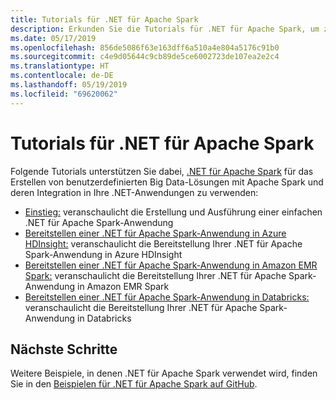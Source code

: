 ```yaml
---
title: Tutorials für .NET für Apache Spark
description: Erkunden Sie die Tutorials für .NET für Apache Spark, um zu erfahren, wie Sie Apache Spark in Ihre .NET-Anwendungen integrieren können.
ms.date: 05/17/2019
ms.openlocfilehash: 856de5086f63e163dff6a510a4e804a5176c91b0
ms.sourcegitcommit: c4e9d05644c9cb89de5ce6002723de107ea2e2c4
ms.translationtype: HT
ms.contentlocale: de-DE
ms.lasthandoff: 05/19/2019
ms.locfileid: "69620062"
---
```

# <a name="net-for-apache-spark-tutorials"></a>Tutorials für .NET für Apache Spark

Folgende Tutorials unterstützen Sie dabei, [.NET für Apache Spark](../index.yml) für das Erstellen von benutzerdefinierten Big Data-Lösungen mit Apache Spark und deren Integration in Ihre .NET-Anwendungen zu verwenden:

- [Einstieg:](get-started.md) veranschaulicht die Erstellung und Ausführung einer einfachen .NET für Apache Spark-Anwendung
- [Bereitstellen einer .NET für Apache Spark-Anwendung in Azure HDInsight:](hdinsight-deployment.md) veranschaulicht die Bereitstellung Ihrer .NET für Apache Spark-Anwendung in Azure HDInsight
- [Bereitstellen einer .NET für Apache Spark-Anwendung in Amazon EMR Spark:](amazon-emr-spark-deployment.md) veranschaulicht die Bereitstellung Ihrer .NET für Apache Spark-Anwendung in Amazon EMR Spark
- [Bereitstellen einer .NET für Apache Spark-Anwendung in Databricks:](databricks-deployment.md) veranschaulicht die Bereitstellung Ihrer .NET für Apache Spark-Anwendung in Databricks

## <a name="next-steps"></a>Nächste Schritte

Weitere Beispiele, in denen .NET für Apache Spark verwendet wird, finden Sie in den [Beispielen für .NET für Apache Spark auf GitHub](https://github.com/dotnet/spark#samples).
